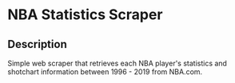 NBA Statistics Scraper
=================
Description
----
Simple web scraper that retrieves each NBA player's statistics and shotchart information between 1996 - 2019 from NBA.com. 